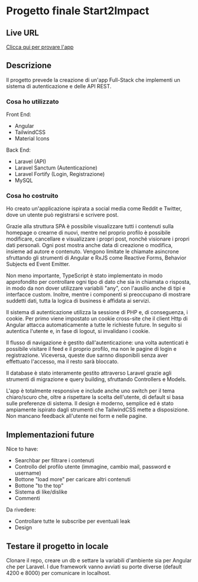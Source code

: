 # Progetto finale Start2Impact

## Live URL

[Clicca qui per provare l'app](https://github.com/davidelng/Progetto-Full-Stack-S2I)

## Descrizione

Il progetto prevede la creazione di un'app Full-Stack che implementi un sistema di autenticazione e delle API REST.

### Cosa ho utilizzato

Front End:

- Angular
- TailwindCSS
- Material Icons

Back End:

- Laravel (API)
- Laravel Sanctum (Autenticazione)
- Laravel Fortify (Login, Registrazione)
- MySQL

### Cosa ho costruito

Ho creato un'applicazione ispirata a social media come Reddit e Twitter, dove un utente può registrarsi e scrivere post.

Grazie alla struttura SPA è possibile visualizzare tutti i contenuti sulla homepage o crearne di nuovi, mentre nel proprio profilo è possibile modificare, cancellare e visualizzare i propri post, nonché visionare i propri dati personali. Ogni post mostra anche data di creazione o modifica, insieme ad autore e contenuto. Vengono limitate le chiamate asincrone sfruttando gli strumenti di Angular e RxJS come Reactive Forms, Behavior Subjects ed Event Emitter.

Non meno importante, TypeScript è stato implementato in modo approfondito per controllare ogni tipo di dato che sia in chiamata o risposta, in modo da non dover utilizzare variabili "any", con l'ausilio anche di tipi e interfacce custom. Inoltre, mentre i componenti si preoccupano di mostrare suddetti dati, tutta la logica di business è affidata ai servizi.

Il sistema di autenticazione utilizza la sessione di PHP e, di conseguenza, i cookie. Per primo viene impostato un cookie cross-site che il client Http di Angular attacca automaticamente a tutte le richieste future. In seguito si autentica l'utente e, in fase di logout, si invalidano i cookie.

Il flusso di navigazione è gestito dall'autenticazione: una volta autenticati è possibile visitare il feed e il proprio profilo, ma non le pagine di login e registrazione. Viceversa, queste due sarnno disponibili senza aver effettuato l'accesso, ma il resto sarà bloccato.

Il database è stato interamente gestito attraverso Laravel grazie agli strumenti di migrazione e query building, sfruttando Controllers e Models.

L'app è totalmente responsive e include anche uno switch per il tema chiaro/scuro che, oltre a rispettare la scelta dell'utente, di default si basa sulle preferenze di sistema. Il design è moderno, semplice ed è stato ampiamente ispirato dagli strumenti che TailwindCSS mette a disposizione. Non mancano feedback all'utente nei form e nelle pagine.

## Implementazioni future

Nice to have:

- Searchbar per filtrare i contenuti
- Controllo del profilo utente (immagine, cambio mail, password e username)
- Bottone "load more" per caricare altri contenuti
- Bottone "to the top"
- Sistema di like/dislike
- Commenti

Da rivedere:

- Controllare tutte le subscribe per eventuali leak
- Design

## Testare il progetto in locale

Clonare il repo, creare un db e settare la variabili d'ambiente sia per Angular che per Laravel. I due framework vanno avviati su porte diverse (default 4200 e 8000) per comunicare in localhost.
